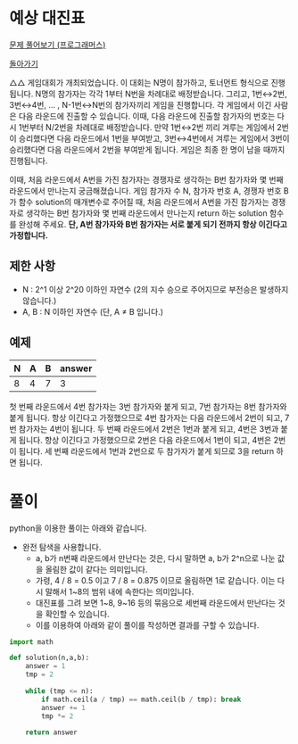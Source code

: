 # 예상 대진표

[문제 풀어보기 (프로그래머스)](https://programmers.co.kr/learn/courses/30/lessons/12985)

[돌아가기](/../)

△△ 게임대회가 개최되었습니다. 이 대회는 N명이 참가하고, 토너먼트 형식으로 진행됩니다. N명의 참가자는 각각 1부터 N번을 차례대로 배정받습니다. 그리고, 1번↔2번, 3번↔4번, ... , N-1번↔N번의 참가자끼리 게임을 진행합니다. 각 게임에서 이긴 사람은 다음 라운드에 진출할 수 있습니다. 이때, 다음 라운드에 진출할 참가자의 번호는 다시 1번부터 N/2번을 차례대로 배정받습니다. 만약 1번↔2번 끼리 겨루는 게임에서 2번이 승리했다면 다음 라운드에서 1번을 부여받고, 3번↔4번에서 겨루는 게임에서 3번이 승리했다면 다음 라운드에서 2번을 부여받게 됩니다. 게임은 최종 한 명이 남을 때까지 진행됩니다.

이때, 처음 라운드에서 A번을 가진 참가자는 경쟁자로 생각하는 B번 참가자와 몇 번째 라운드에서 만나는지 궁금해졌습니다. 게임 참가자 수 N, 참가자 번호 A, 경쟁자 번호 B가 함수 solution의 매개변수로 주어질 때, 처음 라운드에서 A번을 가진 참가자는 경쟁자로 생각하는 B번 참가자와 몇 번째 라운드에서 만나는지 return 하는 solution 함수를 완성해 주세요. **단, A번 참가자와 B번 참가자는 서로 붙게 되기 전까지 항상 이긴다고 가정합니다.**

## 제한 사항

- N : 2^1 이상 2^20 이하인 자연수 (2의 지수 승으로 주어지므로 부전승은 발생하지 않습니다.)
- A, B : N 이하인 자연수 (단, A ≠ B 입니다.)

## 예제

| N | A | B | answer |
| - | - | - | - |
| 8 | 4 | 7 | 3 |

첫 번째 라운드에서 4번 참가자는 3번 참가자와 붙게 되고, 7번 참가자는 8번 참가자와 붙게 됩니다. 항상 이긴다고 가정했으므로 4번 참가자는 다음 라운드에서 2번이 되고, 7번 참가자는 4번이 됩니다. 두 번째 라운드에서 2번은 1번과 붙게 되고, 4번은 3번과 붙게 됩니다. 항상 이긴다고 가정했으므로 2번은 다음 라운드에서 1번이 되고, 4번은 2번이 됩니다. 세 번째 라운드에서 1번과 2번으로 두 참가자가 붙게 되므로 3을 return 하면 됩니다.

# 풀이

python을 이용한 풀이는 아래와 같습니다.

- 완전 탐색을 사용합니다.
    - a, b가 n번째 라운드에서 만난다는 것은, 다시 말하면 a, b가 2^n으로 나눈 값을 올림한 값이 같다는 의미입니다.
    - 가령, 4 / 8 = 0.5 이고 7 / 8 = 0.875 이므로 올림하면 1로 같습니다. 이는 다시 말해서 1~8의 범위 내에 속한다는 의미입니다.
    - 대진표를 그려 보면 1~8, 9~16 등의 묶음으로 세번째 라운드에서 만난다는 것을 확인할 수 있습니다.
    - 이를 이용하여 아래와 같이 풀이를 작성하면 결과를 구할 수 있습니다.

```python
import math

def solution(n,a,b):
    answer = 1
    tmp = 2
    
    while (tmp <= n):
        if math.ceil(a / tmp) == math.ceil(b / tmp): break
        answer += 1
        tmp *= 2
        
    return answer
```